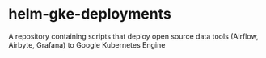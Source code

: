 # helm-gke-deployments
A repository containing scripts that deploy open source data tools (Airflow, Airbyte, Grafana) to Google Kubernetes Engine
